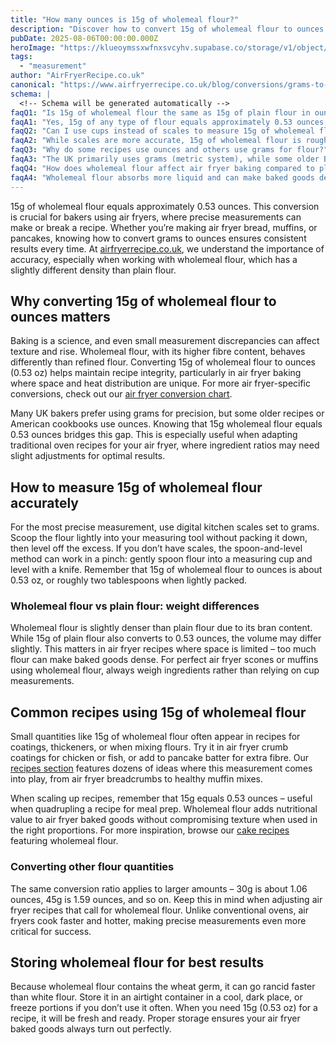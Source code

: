 ```yaml
---
title: "How many ounces is 15g of wholemeal flour?"
description: "Discover how to convert 15g of wholemeal flour to ounces for perfect baking every time. Get accurate measurements in seconds!"
pubDate: 2025-08-06T00:00:00.000Z
heroImage: "https://klueoymssxwfnxsvcyhv.supabase.co/storage/v1/object/public/Shmucket/15g-wholemeal-flour-to-ounces.webp"
tags:
  - "measurement"
author: "AirFryerRecipe.co.uk"
canonical: "https://www.airfryerrecipe.co.uk/blog/conversions/grams-to-ounces/15g-wholemeal-flour-to-ounces"
schema: |
  <!-- Schema will be generated automatically -->
faqQ1: "Is 15g of wholemeal flour the same as 15g of plain flour in ounces?"
faqA1: "Yes, 15g of any type of flour equals approximately 0.53 ounces by weight. However, wholemeal flour is slightly denser than plain flour, so the volume may differ slightly when measured by cups or spoons rather than weight."
faqQ2: "Can I use cups instead of scales to measure 15g of wholemeal flour?"
faqA2: "While scales are more accurate, 15g of wholemeal flour is roughly 2 tablespoons when lightly spooned and levelled. For baking in air fryers where precision matters, we recommend investing in digital scales for consistent results every time."
faqQ3: "Why do some recipes use ounces and others use grams for flour?"
faqA3: "The UK primarily uses grams (metric system), while some older British recipes and American cookbooks use ounces (imperial system). Air fryer recipes from different sources may use either, so knowing conversions like 15g to 0.53 ounces is helpful for adapting recipes."
faqQ4: "How does wholemeal flour affect air fryer baking compared to plain flour?"
faqA4: "Wholemeal flour absorbs more liquid and can make baked goods denser in the air fryer. When converting recipes, you might need slightly less wholemeal flour by weight (like our 15g/0.53oz example) or a touch more liquid to compensate for the extra fibre."
---
```

<p>15g of wholemeal flour equals approximately 0.53 ounces. This conversion is crucial for bakers using air fryers, where precise measurements can make or break a recipe. Whether you’re making air fryer bread, muffins, or pancakes, knowing how to convert grams to ounces ensures consistent results every time. At <a href=https://www.airfryerrecipe.co.uk/>airfryerrecipe.co.uk</a>, we understand the importance of accuracy, especially when working with wholemeal flour, which has a slightly different density than plain flour.</p>

<h2>Why converting 15g of wholemeal flour to ounces matters</h2>
<p>Baking is a science, and even small measurement discrepancies can affect texture and rise. Wholemeal flour, with its higher fibre content, behaves differently than refined flour. Converting 15g of wholemeal flour to ounces (0.53 oz) helps maintain recipe integrity, particularly in air fryer baking where space and heat distribution are unique. For more air fryer-specific conversions, check out our <a href=https://www.airfryerrecipe.co.uk/air-fryer-conversion-chart>air fryer conversion chart</a>.</p>
<p>Many UK bakers prefer using grams for precision, but some older recipes or American cookbooks use ounces. Knowing that 15g wholemeal flour equals 0.53 ounces bridges this gap. This is especially useful when adapting traditional oven recipes for your air fryer, where ingredient ratios may need slight adjustments for optimal results.</p>

<h2>How to measure 15g of wholemeal flour accurately</h2>
<p>For the most precise measurement, use digital kitchen scales set to grams. Scoop the flour lightly into your measuring tool without packing it down, then level off the excess. If you don’t have scales, the spoon-and-level method can work in a pinch: gently spoon flour into a measuring cup and level with a knife. Remember that 15g of wholemeal flour to ounces is about 0.53 oz, or roughly two tablespoons when lightly packed.</p>

<h3>Wholemeal flour vs plain flour: weight differences</h3>
<p>Wholemeal flour is slightly denser than plain flour due to its bran content. While 15g of plain flour also converts to 0.53 ounces, the volume may differ slightly. This matters in air fryer recipes where space is limited – too much flour can make baked goods dense. For perfect air fryer scones or muffins using wholemeal flour, always weigh ingredients rather than relying on cup measurements.</p>

<h2>Common recipes using 15g of wholemeal flour</h2>
<p>Small quantities like 15g of wholemeal flour often appear in recipes for coatings, thickeners, or when mixing flours. Try it in air fryer crumb coatings for chicken or fish, or add to pancake batter for extra fibre. Our <a href=https://www.airfryerrecipe.co.uk/recipes>recipes section</a> features dozens of ideas where this measurement comes into play, from air fryer breadcrumbs to healthy muffin mixes.</p>
<p>When scaling up recipes, remember that 15g equals 0.53 ounces – useful when quadrupling a recipe for meal prep. Wholemeal flour adds nutritional value to air fryer baked goods without compromising texture when used in the right proportions. For more inspiration, browse our <a href=https://www.airfryerrecipe.co.uk/recipe-category/cakes>cake recipes</a> featuring wholemeal flour.</p>

<h3>Converting other flour quantities</h3>
<p>The same conversion ratio applies to larger amounts – 30g is about 1.06 ounces, 45g is 1.59 ounces, and so on. Keep this in mind when adjusting air fryer recipes that call for wholemeal flour. Unlike conventional ovens, air fryers cook faster and hotter, making precise measurements even more critical for success.</p>

<h2>Storing wholemeal flour for best results</h2>
<p>Because wholemeal flour contains the wheat germ, it can go rancid faster than white flour. Store it in an airtight container in a cool, dark place, or freeze portions if you don’t use it often. When you need 15g (0.53 oz) for a recipe, it will be fresh and ready. Proper storage ensures your air fryer baked goods always turn out perfectly.</p>
